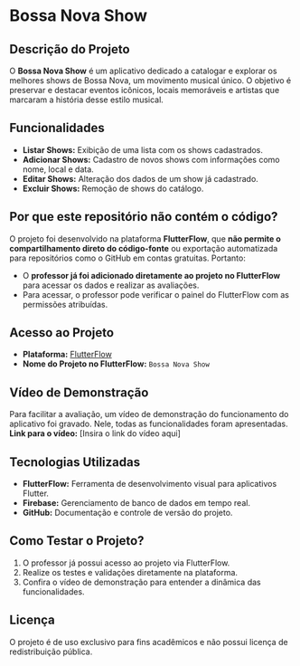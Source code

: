 # **Bossa Nova Show**

## **Descrição do Projeto**
O **Bossa Nova Show** é um aplicativo dedicado a catalogar e explorar os melhores shows de Bossa Nova, um movimento musical único. O objetivo é preservar e destacar eventos icônicos, locais memoráveis e artistas que marcaram a história desse estilo musical.

## **Funcionalidades**
- **Listar Shows:** Exibição de uma lista com os shows cadastrados.
- **Adicionar Shows:** Cadastro de novos shows com informações como nome, local e data.
- **Editar Shows:** Alteração dos dados de um show já cadastrado.
- **Excluir Shows:** Remoção de shows do catálogo.

## **Por que este repositório não contém o código?**
O projeto foi desenvolvido na plataforma **FlutterFlow**, que **não permite o compartilhamento direto do código-fonte** ou exportação automatizada para repositórios como o GitHub em contas gratuitas. Portanto:
- O **professor já foi adicionado diretamente ao projeto no FlutterFlow** para acessar os dados e realizar as avaliações.
- Para acessar, o professor pode verificar o painel do FlutterFlow com as permissões atribuídas.

## **Acesso ao Projeto**
- **Plataforma:** [FlutterFlow](https://flutterflow.io/)
- **Nome do Projeto no FlutterFlow:** `Bossa Nova Show`

## **Vídeo de Demonstração**
Para facilitar a avaliação, um vídeo de demonstração do funcionamento do aplicativo foi gravado. Nele, todas as funcionalidades foram apresentadas.  
**Link para o vídeo:** [Insira o link do vídeo aqui]

## **Tecnologias Utilizadas**
- **FlutterFlow:** Ferramenta de desenvolvimento visual para aplicativos Flutter.
- **Firebase:** Gerenciamento de banco de dados em tempo real.
- **GitHub:** Documentação e controle de versão do projeto.

## **Como Testar o Projeto?**
1. O professor já possui acesso ao projeto via FlutterFlow.
2. Realize os testes e validações diretamente na plataforma.
3. Confira o vídeo de demonstração para entender a dinâmica das funcionalidades.

## **Licença**
O projeto é de uso exclusivo para fins acadêmicos e não possui licença de redistribuição pública.
